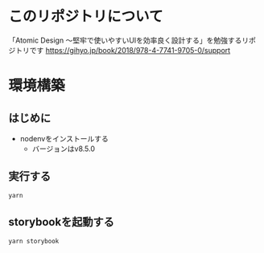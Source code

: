 # このリポジトリについて
「Atomic Design ～堅牢で使いやすいUIを効率良く設計する」を勉強するリポジトリです
https://gihyo.jp/book/2018/978-4-7741-9705-0/support

# 環境構築
## はじめに
* nodenvをインストールする
  * バージョンはv8.5.0


## 実行する
`yarn`


## storybookを起動する
`yarn storybook`